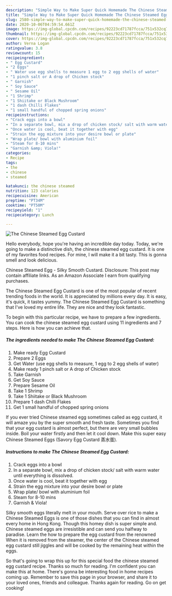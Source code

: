```yaml
---
description: "Simple Way to Make Super Quick Homemade The Chinese Steamed Egg Custard"
title: "Simple Way to Make Super Quick Homemade The Chinese Steamed Egg Custard"
slug: 2580-simple-way-to-make-super-quick-homemade-the-chinese-steamed-egg-custard
date: 2020-10-06T04:59:54.661Z
image: https://img-global.cpcdn.com/recipes/92223cd71787fcca/751x532cq70/the-chinese-steamed-egg-custard-recipe-main-photo.jpg
thumbnail: https://img-global.cpcdn.com/recipes/92223cd71787fcca/751x532cq70/the-chinese-steamed-egg-custard-recipe-main-photo.jpg
cover: https://img-global.cpcdn.com/recipes/92223cd71787fcca/751x532cq70/the-chinese-steamed-egg-custard-recipe-main-photo.jpg
author: Verna Logan
ratingvalue: 3.8
reviewcount: 15
recipeingredient:
- " Egg Custard"
- "2 Eggs"
- " Water use egg shells to measure 1 egg to 2 egg shells of water"
- "1 pinch salt or A drop of Chicken stock"
- " Garnish"
- " Soy Sauce"
- " Sesame Oil"
- "1 Shrimp"
- "1 Shiitake or Black Mushroom"
- "1 dash Chilli Flakes"
- "1 small handful of chopped spring onions"
recipeinstructions:
- "Crack eggs into a bowl"
- "In a separate bowl, mix a drop of chicken stock/ salt with warm water until everything is dissolved."
- "Once water is cool, beat it together with egg"
- "Strain the egg mixture into your desire bowl or plate"
- "Wrap plate/ bowl with aluminium foil"
- "Steam for 8-10 mins"
- "Garnish &amp; Viola!"
categories:
- Recipe
tags:
- the
- chinese
- steamed

katakunci: the chinese steamed 
nutrition: 123 calories
recipecuisine: American
preptime: "PT34M"
cooktime: "PT50M"
recipeyield: "1"
recipecategory: Lunch

---
```



![The Chinese Steamed Egg Custard](https://img-global.cpcdn.com/recipes/92223cd71787fcca/751x532cq70/the-chinese-steamed-egg-custard-recipe-main-photo.jpg)

Hello everybody, hope you're having an incredible day today. Today, we're going to make a distinctive dish, the chinese steamed egg custard. It is one of my favorites food recipes. For mine, I will make it a bit tasty. This is gonna smell and look delicious.

Chinese Steamed Egg - Silky Smooth Custard. Disclosure: This post may contain affiliate links. As an Amazon Associate I earn from qualifying purchases.

The Chinese Steamed Egg Custard is one of the most popular of recent trending foods in the world. It is appreciated by millions every day. It is easy, it's quick, it tastes yummy. The Chinese Steamed Egg Custard is something that I've loved my entire life. They are nice and they look fantastic.


To begin with this particular recipe, we have to prepare a few ingredients. You can cook the chinese steamed egg custard using 11 ingredients and 7 steps. Here is how you can achieve that.

<!--inarticleads1-->

##### The ingredients needed to make The Chinese Steamed Egg Custard:

1. Make ready  Egg Custard
1. Prepare 2 Eggs
1. Get  Water (use egg shells to measure, 1 egg to 2 egg shells of water)
1. Make ready 1 pinch salt or A drop of Chicken stock
1. Take  Garnish
1. Get  Soy Sauce
1. Prepare  Sesame Oil
1. Take 1 Shrimp
1. Take 1 Shiitake or Black Mushroom
1. Prepare 1 dash Chilli Flakes
1. Get 1 small handful of chopped spring onions


If you ever tried Chinese steamed egg sometimes called as egg custard, it will amaze you by the super smooth and fresh taste. Sometimes you find that your egg custard is almost perfect, but there are very small bubbles inside. Boil your water firstly and then let it cool down. Make this super easy Chinese Steamed Eggs (Savory Egg Custard 蒸水蛋). 

<!--inarticleads2-->

##### Instructions to make The Chinese Steamed Egg Custard:

1. Crack eggs into a bowl
1. In a separate bowl, mix a drop of chicken stock/ salt with warm water until everything is dissolved.
1. Once water is cool, beat it together with egg
1. Strain the egg mixture into your desire bowl or plate
1. Wrap plate/ bowl with aluminium foil
1. Steam for 8-10 mins
1. Garnish &amp; Viola!


Silky smooth eggs literally melt in your mouth. Serve over rice to make a Chinese Steamed Eggs is one of those dishes that you can find in almost every home in Hong Kong. Though this homey dish is super simple and. Chinese steamed eggs are irresistible and can send you halfway to paradise. Learn the how to prepare the egg custard from the renowned When it is removed from the steamer, the center of the Chinese steamed egg custard still jiggles and will be cooked by the remaining heat within the eggs. 

So that's going to wrap this up for this special food the chinese steamed egg custard recipe. Thanks so much for reading. I'm confident you can make this at home. There's gonna be interesting food in home recipes coming up. Remember to save this page in your browser, and share it to your loved ones, friends and colleague. Thanks again for reading. Go on get cooking!
